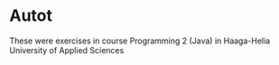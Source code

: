 # Autot

These were exercises in course Programming 2 (Java) in Haaga-Helia University of Applied Sciences
